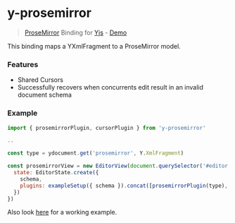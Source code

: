 # y-prosemirror
> [ProseMirror](http://prosemirror.net/) Binding for [Yjs](https://github.com/y-js/yjs) - [Demo](https://yjs-demos.now.sh/prosemirror/)

This binding maps a YXmlFragment to a ProseMirror model.

### Features

* Shared Cursors
* Successfully recovers when concurrents edit result in an invalid document schema

### Example

```js
import { prosemirrorPlugin, cursorPlugin } from 'y-prosemirror'

..

const type = ydocument.get('prosemirror', Y.XmlFragment)

const prosemirrorView = new EditorView(document.querySelector('#editor'), {
  state: EditorState.create({
    schema,
    plugins: exampleSetup({ schema }).concat([prosemirrorPlugin(type), cursorPlugin])
  })
})
```

Also look [here](https://github.com/y-js/yjs-demos/tree/master/prosemirror) for a working example.